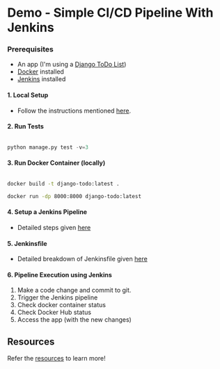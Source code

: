 # Demo - Simple CI/CD Pipeline With Jenkins

### Prerequisites

- An app (I'm using a [Django ToDo List](https://github.com/shreys7/django-todo))
- [Docker](https://docs.docker.com/engine/install/) installed
- [Jenkins](https://www.jenkins.io/doc/book/installing/) installed


#### 1. Local Setup

- Follow the instructions mentioned [here](https://github.com/shreys7/django-todo).

#### 2. Run Tests

```python

python manage.py test -v=3

```

#### 3. Run Docker Container (locally)

```bash

docker build -t django-todo:latest .

docker run -dp 8000:8000 django-todo:latest

```

#### 4. Setup a Jenkins Pipeline

- Detailed steps given [here](https://kverma.hashnode.dev/aws-cloud-deployment-automation-with-jenkins-ci#heading-step-8-setting-up-a-jenkins-pipeline)

#### 5. Jenkinsfile 

- Detailed breakdown of Jenkinsfile given [here](https://kverma.hashnode.dev/aws-cloud-deployment-automation-with-jenkins-ci#heading-step-9-analysis-of-jenkinsfile)

#### 6. Pipeline Execution using Jenkins

1. Make a code change and commit to git.
2. Trigger the Jenkins pipeline
3. Check docker container status
4. Check Docker Hub status
5. Access the app (with the new changes)

## Resources

Refer the [resources](https://docs.google.com/document/d/13382lghUZxsO8ZFNbgT1Iuv4ndUd7cxeEKtZsLENamc/edit?usp=sharing) to learn more!


